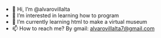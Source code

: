 - 👋 Hi, I’m @alvarovillalta
- 👀 I’m interested in learning how to program  
- 🌱 I’m currently learning html to make a virtual museum
- 📫 How to reach me? By gmail: alvarovillalta7@gmail.com

<!---
alvarovillalta/alvarovillalta is a ✨ special ✨ repository because its `README.md` (this file) appears on your GitHub profile.
You can click the Preview link to take a look at your changes.
--->
